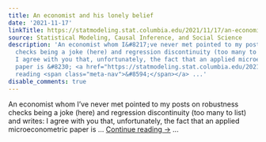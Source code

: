 ```yaml
---
title: An economist and his lonely belief
date: '2021-11-17'
linkTitle: https://statmodeling.stat.columbia.edu/2021/11/17/an-economist-and-his-lonely-belief/
source: Statistical Modeling, Causal Inference, and Social Science
description: 'An economist whom I&#8217;ve never met pointed to my posts on robustness
  checks being a joke (here) and regression discontinuity (too many to list) and writes:
  I agree with you that, unfortunately, the fact that an applied microeconometric
  paper is &#8230; <a href="https://statmodeling.stat.columbia.edu/2021/11/17/an-economist-and-his-lonely-belief/">Continue
  reading <span class="meta-nav">&#8594;</span></a> ...'
disable_comments: true
---
```

An economist whom I&#8217;ve never met pointed to my posts on robustness checks being a joke (here) and regression discontinuity (too many to list) and writes: I agree with you that, unfortunately, the fact that an applied microeconometric paper is &#8230; <a href="https://statmodeling.stat.columbia.edu/2021/11/17/an-economist-and-his-lonely-belief/">Continue reading <span class="meta-nav">&#8594;</span></a> ...